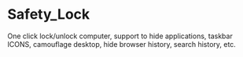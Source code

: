 # Safety_Lock
One click lock/unlock computer, support to hide applications, taskbar ICONS, camouflage desktop, hide browser history, search history, etc.
